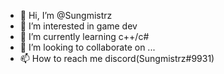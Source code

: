 - 👋 Hi, I’m @Sungmistrz
- 👀 I’m interested in game dev
- 🌱 I’m currently learning c++/c#
- 💞️ I’m looking to collaborate on ...
- 📫 How to reach me discord(Sungmistrz#9931)

<!---
Sungmistrz/Sungmistrz is a ✨ special ✨ repository because its `README.md` (this file) appears on your GitHub profile.
You can click the Preview link to take a look at your changes.
--->
